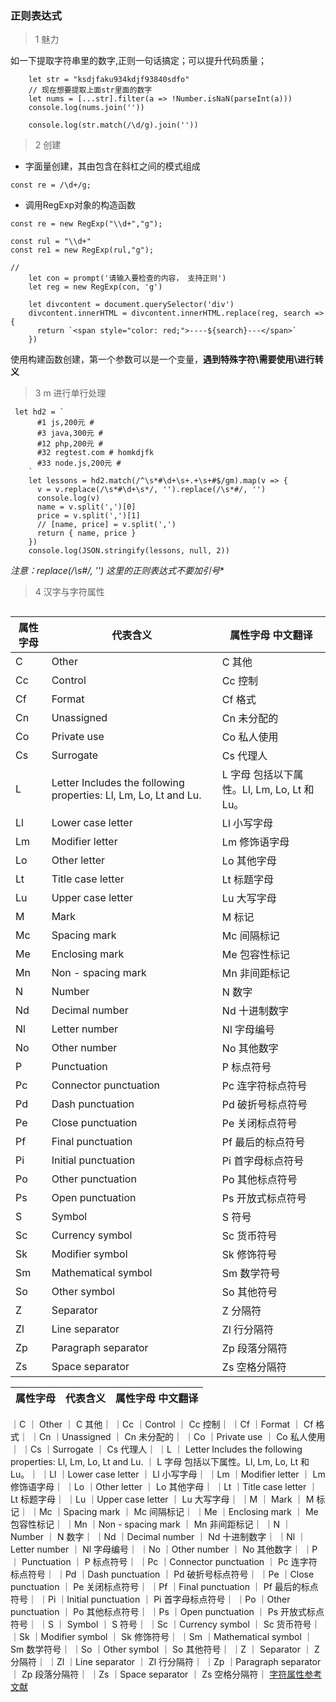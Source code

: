 ### 正则表达式

> 1 魅力

如一下提取字符串里的数字,正则一句话搞定；可以提升代码质量；

```
    let str = "ksdjfaku934kdjf93840sdfo"
    // 现在想要提取上面str里面的数字
    let nums = [...str].filter(a => !Number.isNaN(parseInt(a)))
    console.log(nums.join(''))

    console.log(str.match(/\d/g).join(''))
```

> 2 创建

* 字面量创建，其由包含在斜杠之间的模式组成

```
const re = /\d+/g;
```

* 调用RegExp对象的构造函数

```
const re = new RegExp("\\d+","g");

const rul = "\\d+"
const re1 = new RegExp(rul,"g");

// 
    let con = prompt('请输入要检查的内容， 支持正则')
    let reg = new RegExp(con, 'g')

    let divcontent = document.querySelector('div')
    divcontent.innerHTML = divcontent.innerHTML.replace(reg, search => {
      return `<span style="color: red;">----${search}---</span>`
    })
```
使用构建函数创建，第一个参数可以是一个变量，**遇到特殊字符\需要使用\\进行转义**


> 3 m 进行单行处理

```
 let hd2 = `
      #1 js,200元 #
      #3 java,300元 #
      #12 php,200元 #
      #32 regtest.com # homkdjfk
      #33 node.js,200元 #
    `
    let lessons = hd2.match(/^\s*#\d+\s+.+\s+#$/gm).map(v => {
      v = v.replace(/\s*#\d+\s*/, '').replace(/\s*#/, '')
      console.log(v)
      name = v.split(',')[0]
      price = v.split(',')[1]
      // [name, price] = v.split(',')
      return { name, price }
    })
    console.log(JSON.stringify(lessons, null, 2))
```

**注意：replace(/\s*#/, '') 这里的正则表达式不要加引号**

> 4 汉字与字符属性

```

```
| 属性字母 | 代表含义 | 属性字母 中文翻译 |
| ---| ---| ---|
| C | Other | C 其他 | 
| Cc | Control | Cc 控制 | 
| Cf | Format | Cf 格式 | 
| Cn | Unassigned | Cn 未分配的 | 
| Co | Private use | Co 私人使用 | 
| Cs | Surrogate | Cs 代理人 | 
| L | Letter	Includes the following properties: Ll, Lm, Lo, Lt and Lu. | L 字母 包括以下属性。Ll, Lm, Lo, Lt 和 Lu。| 
| Ll | Lower case letter | Ll 小写字母 | 
| Lm | Modifier letter | Lm 修饰语字母 | 
| Lo | Other letter | Lo 其他字母 | 
| Lt | Title case letter | Lt 标题字母 | 
| Lu | Upper case letter | Lu 大写字母 | 
| M | Mark | M 标记 | 
| Mc | Spacing mark | Mc 间隔标记 | 
| Me | Enclosing mark | Me 包容性标记 | 
| Mn | Non - spacing mark | Mn 非间距标记 | 
| N | Number | N 数字 | 
| Nd | Decimal number | Nd 十进制数字 | 
| Nl | Letter number | Nl 字母编号 | 
| No | Other number | No 其他数字 | 
| P | Punctuation | P 标点符号 | 
| Pc | Connector punctuation | Pc 连字符标点符号 | 
| Pd | Dash punctuation | Pd 破折号标点符号 | 
| Pe | Close punctuation | Pe 关闭标点符号 | 
| Pf | Final punctuation | Pf 最后的标点符号 | 
| Pi | Initial punctuation | Pi 首字母标点符号 | 
| Po | Other punctuation | Po 其他标点符号 | 
| Ps | Open punctuation | Ps 开放式标点符号 | 
| S | Symbol | S 符号 | 
| Sc | Currency symbol | Sc 货币符号 | 
| Sk | Modifier symbol | Sk 修饰符号 | 
| Sm | Mathematical symbol | Sm 数学符号 | 
| So | Other symbol | So 其他符号 | 
| Z | Separator | Z 分隔符 | 
| Zl | Line separator | Zl 行分隔符 | 
| Zp | Paragraph separator | Zp 段落分隔符 | 
| Zs | Space separator | Zs 空格分隔符 | 


| 属性字母 | 代表含义 | 属性字母 中文翻译 |
| ---| ---| ---|
｜C  ｜	Other  ｜ C 其他｜
｜Cc	｜Control  ｜ Cc 控制｜
｜Cf	｜Format  ｜ Cf 格式｜
｜Cn	｜Unassigned  ｜ Cn 未分配的｜
｜Co	｜Private use  ｜ Co 私人使用｜
｜Cs	｜Surrogate  ｜ Cs 代理人｜
｜L	 ｜ Letter	Includes the following properties: Ll, Lm, Lo, Lt and Lu. ｜ L 字母 包括以下属性。Ll, Lm, Lo, Lt 和 Lu。｜
｜Ll	｜Lower case letter  ｜ Ll 小写字母｜
｜Lm	｜Modifier letter  ｜ Lm 修饰语字母｜
｜Lo	｜Other letter  ｜ Lo 其他字母｜
｜Lt	｜Title case letter  ｜ Lt 标题字母｜
｜Lu	｜Upper case letter  ｜ Lu 大写字母｜
｜M	 ｜ Mark  ｜ M 标记｜
｜Mc	｜Spacing mark  ｜ Mc 间隔标记｜
｜Me	｜Enclosing mark  ｜ Me 包容性标记｜
｜Mn	｜Non - spacing mark  ｜ Mn 非间距标记｜
｜N	 ｜ Number  ｜ N 数字｜
｜Nd	｜Decimal number  ｜ Nd 十进制数字｜
｜Nl	｜Letter number  ｜ Nl 字母编号｜
｜No	｜Other number  ｜ No 其他数字｜
｜P	 ｜ Punctuation  ｜ P 标点符号｜
｜Pc	｜Connector punctuation  ｜ Pc 连字符标点符号｜
｜Pd	｜Dash punctuation  ｜ Pd 破折号标点符号｜
｜Pe	｜Close punctuation  ｜ Pe 关闭标点符号｜
｜Pf	｜Final punctuation  ｜ Pf 最后的标点符号｜
｜Pi	｜Initial punctuation  ｜ Pi 首字母标点符号｜
｜Po	｜Other punctuation  ｜ Po 其他标点符号｜
｜Ps	｜Open punctuation  ｜ Ps 开放式标点符号｜
｜S	 ｜ Symbol  ｜ S 符号｜
｜Sc	｜Currency symbol  ｜ Sc 货币符号｜
｜Sk	｜Modifier symbol  ｜ Sk 修饰符号｜
｜Sm	｜Mathematical symbol  ｜ Sm 数学符号｜
｜So	｜Other symbol  ｜ So 其他符号｜
｜Z	 ｜ Separator  ｜ Z 分隔符｜
｜Zl	｜Line separator  ｜ Zl 行分隔符｜
｜Zp	｜Paragraph separator  ｜ Zp 段落分隔符｜
｜Zs	｜Space separator  ｜ Zs 空格分隔符｜
[字符属性参考文献](https://tool.oschina.net/uploads/apidocs/php-zh/regexp.reference.unicode.html)



